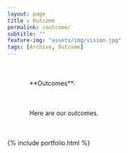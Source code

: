 ```yaml
--- 
layout: page
title : Outcome 
permalink: /outcome/
subtitle: "" 
feature-img: "assets/img/vision.jpg"
tags: [Archive, Outcome]
---
```


<p style="margin: 50px">**Outcomes**:</p>
  
<p style="margin: 50px"> Here are our outcomes.
</p>
{% include portfolio.html %}
